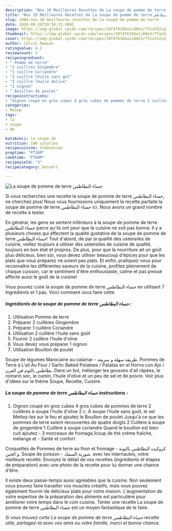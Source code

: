 ```yaml
---
description: "Nos 10 Meilleures Recettes de La soupe de pomme de terre حساء البطاطس"
title: "Nos 10 Meilleures Recettes de La soupe de pomme de terre حساء البطاطس"
slug: 3484-nos-10-meilleures-recettes-de-la-soupe-de-pomme-de-terre
date: 2020-08-26T19:58:23.899Z
image: https://img-global.cpcdn.com/recipes/18f4f616ba1c60e3/751x532cq70/la-soupe-de-pomme-de-terre-حساء-البطاطس-photo-principale-de-la-recette.jpg
thumbnail: https://img-global.cpcdn.com/recipes/18f4f616ba1c60e3/751x532cq70/la-soupe-de-pomme-de-terre-حساء-البطاطس-photo-principale-de-la-recette.jpg
cover: https://img-global.cpcdn.com/recipes/18f4f616ba1c60e3/751x532cq70/la-soupe-de-pomme-de-terre-حساء-البطاطس-photo-principale-de-la-recette.jpg
author: Calvin Dawson
ratingvalue: 4.2
reviewcount: 3
recipeingredient:
- " Pomme de terre"
- "2 cuillres Gingembre"
- "1 cuillre Coriandre"
- "2 cuillre lhuile sans got"
- "2 cuillre lhuile dolive"
- "1 oignon"
- " Bouillon de poulet"
recipeinstructions:
- "Oignon coupé en gros cubes 4 gros cubes de pommes de terre 2 cuillères à soupe l&#39;huile d&#39;olive 2 c. À soupe l&#39;huile sans goût, le sel Mettez-les sur le feu et ajoutez le Bouillon de poulet Jusqu&#39;à ce que les pommes de terre soient recouvertes de quatre doigts 2 Cuillère à soupe de gingembre 1 Cuillère à soupe coriandre Quand le bouillon est bien cuit ajoutez  3 morceaux de fromage,1coup de thé crème fraîche, mélange et Santé et confort"
categories:
- Resep
tags:
- la
- soupe
- de

katakunci: la soupe de 
nutrition: 100 calories
recipecuisine: Indonesian
preptime: "PT36M"
cooktime: "PT60M"
recipeyield: "3"
recipecategory: Dessert

---
```



![La soupe de pomme de terre حساء البطاطس](https://img-global.cpcdn.com/recipes/18f4f616ba1c60e3/751x532cq70/la-soupe-de-pomme-de-terre-حساء-البطاطس-photo-principale-de-la-recette.jpg)

Si vous recherchez une recette la soupe de pomme de terre حساء البطاطس, ne cherchez plus! Nous vous fournissons uniquement la recette parfaite la soupe de pomme de terre حساء البطاطس ici. Nous avons un grand nombre de recette à tester.

En général, les gens se sentent inférieurs à la soupe de pomme de terre حساء البطاطس parce qu'ils ont peur que la cuisine ne soit pas bonne. Il y a plusieurs choses qui affectent la qualité gustative de la soupe de pomme de terre حساء البطاطس! Tout d'abord, de par la qualité des ustensiles de cuisine, veillez toujours à utiliser des ustensiles de cuisine de qualité, toujours en bon état et propres. De plus, pour que la nourriture ait un goût plus délicieux, bien sûr, vous devez utiliser beaucoup d'épices pour que les plats que vous préparez ne soient pas plats. Et enfin, pratiquez-vous pour reconnaître les différentes saveurs de la cuisine, profitez pleinement de chaque cuisson, car le sentiment d'être enthousiaste, calme et pas pressé affecte aussi le goût de la cuisine!

<!--inarticleads1-->

Vous pouvez cuire la soupe de pomme de terre حساء البطاطس en utilisant 7 Ingrédients et 1 pas. Voici comment vous faire cette.

##### Ingrédients de la soupe de pomme de terre حساء البطاطس :

1. Utilisation  Pomme de terre
1. Préparer 2 cuillères Gingembre
1. Préparer 1 cuillère Coriandre
1. Utilisation 2 cuillère l&#39;huile sans goût
1. Fournir 2 cuillère l&#39;huile d&#39;olive
1. Vous devez vous préparer 1 oignon
1. Utilisation  Bouillon de poulet


Soupe de légumes Marocaine au calamar - طريقة سهلة و سريعة. Pommes de Terre à L&#39;ail Au Four / Garlic Baked Potatoes / Patatas en el Horno con Ajo / بطاطس بالثوم في الفرن. Dans un bol, mélanger les gousses d&#39;ail râpées, le romarin sec, le cumin, l&#39;huile d&#39;olive et un peu de sel et de poivre. Voir plus d&#39;idées sur le thème Soupe, Recette, Cuisine. 

<!--inarticleads2-->

##### La soupe de pomme de terre حساء البطاطس instructions :

1. Oignon coupé en gros cubes 4 gros cubes de pommes de terre 2 cuillères à soupe l&#39;huile d&#39;olive 2 c. À soupe l&#39;huile sans goût, le sel Mettez-les sur le feu et ajoutez le Bouillon de poulet Jusqu&#39;à ce que les pommes de terre soient recouvertes de quatre doigts 2 Cuillère à soupe de gingembre 1 Cuillère à soupe coriandre Quand le bouillon est bien cuit ajoutez -  3 morceaux de fromage,1coup de thé crème fraîche, mélange et - Santé et confort


Croquettes de Pommes de terre au thon et fromage - كروكيت البطاطس بالتونة و الجبن. Soupe de poisson - شوربة السمك. avec les internautes, votre meilleure recette. Envoyez le détail de vos recettes (ingrédients et étapes de préparation) avec une photo de la recette pour lui donner une chance d&#39;être. 

<!--inarticleads1-->

<p>
Il existe deux passe-temps aussi agréables que la cuisine. Non seulement vous pouvez faire travailler vos muscles créatifs, mais vous pouvez également fournir de délicieux plats pour votre maison. L'augmentation de votre expertise de la préparation des aliments est particulière pour améliorer votre temps dans le coin cuisine. Tenter une recette La soupe de pomme de terre حساء البطاطس est un moyen fantastique de le faire.
</p>

<p>
<i>Si vous trouvez cette La soupe de pomme de terre حساء البطاطس recette utile, partagez-la avec vos amis ou votre famille, merci et bonne chance.</i>
</p>
